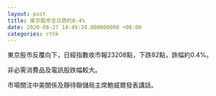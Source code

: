 ```yaml
---
layout: post
title: 東京股市全日跌約0.4%
date: 2020-08-27 14:49:24.000000000 +08:00
categories: rthk
---
```


東京股市反覆向下，日經指數收市報23208點，下跌82點，跌幅約0.4%。

非必需消費品及電訊股跌幅較大。

市場關注中美關係及靜待聯儲局主席鮑威爾發表講話。
